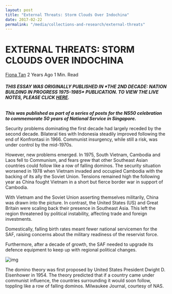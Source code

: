 ```yaml
---
layout: post
title: "External Threats: Storm Clouds Over Indochina"
date: 2017-02-22
permalink: "/media/collections-and-research/external-threats"
---
```


# EXTERNAL THREATS: STORM CLOUDS OVER INDOCHINA

[Fiona Tan](http://www.nas.gov.sg/blogs/offtherecord/author/nlstlp/) 2 Years Ago 1 Min. Read

###### **THIS ESSAY WAS ORIGINALLY PUBLISHED IN \*THE 2ND DECADE: NATION BUILDING IN PROGRESS 1975-1985\* PUBLICATION. TO VIEW THE LIVE NOTES, PLEASE CLICK [HERE](http://www.nas.gov.sg/1stCab/7585/travel_exh_Sec2.html).**

***This was published as part of a series of posts for the NS50 celebration to commemorate 50 years of National Service in Singapore.*** 

Security problems dominating the first decade had largely receded by the second decade. Bilateral ties with Indonesia steadily improved following the end of Konfrontasi in 1966. Communist insurgency, while still a risk, was under control by the mid-1970s.

However, new problems emerged. In 1975, South Vietnam, Cambodia and Laos fell to Communism, and fears grew that other Southeast Asian countries could follow like a row of falling dominos. The security situation worsened in 1978 when Vietnam invaded and occupied Cambodia with the backing of its ally the Soviet Union. Tensions remained high the following year as China fought Vietnam in a short but fierce border war in support of Cambodia.

With Vietnam and the Soviet Union asserting themselves militarily, China was drawn into the picture. In contrast, the United States (US) and Great Britain were scaling back their presence in Southeast Asia. This left the region threatened by political instability, affecting trade and foreign investments.

Domestically, falling birth rates meant fewer national servicemen for the SAF, raising concerns about the military readiness of the reservist force.

Furthermore, after a decade of growth, the SAF needed to upgrade its defence equipment to keep up with regional political changes.

![img](http://www.nas.gov.sg/blogs/offtherecord/wp-content/uploads/2017/08/img_599d93b72257c.png)

The domino theory was first proposed by United States President Dwight D. Eisenhower in 1954. The theory predicted that if a country came under communist influence, the countries surrounding it would soon follow, toppling like a row of falling dominos. Milwaukee Journal, courtesy of NAS.